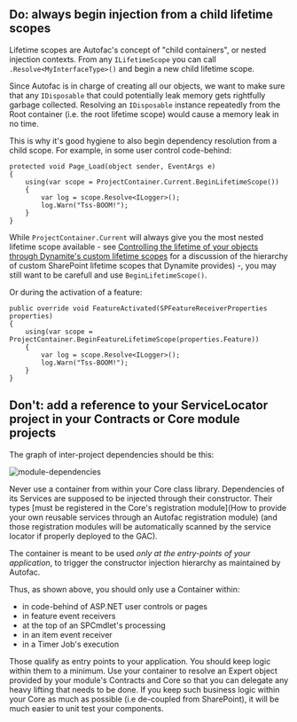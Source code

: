 ## Do: always begin injection from a child lifetime scopes

Lifetime scopes are Autofac's concept of "child containers", or nested injection contexts. From any ```ILifetimeScope``` you can call ```.Resolve<MyInterfaceType>()``` and begin a new child lifetime scope.

Since Autofac is in charge of creating all our objects, we want to make sure that any ```IDisposable``` that could potentially leak memory gets rightfully garbage collected. Resolving an ```IDisposable``` instance repeatedly from the Root container (i.e. the root lifetime scope) would cause a memory leak in no time.

This is why it's good hygiene to also begin dependency resolution from a child scope. For example, in some user control code-behind:

```
protected void Page_Load(object sender, EventArgs e)
{
    using(var scope = ProjectContainer.Current.BeginLifetimeScope())
    {
        var log = scope.Resolve<ILogger>();
        log.Warn("Tss-BOOM!");
    }
}
```

While ```ProjectContainer.Current``` will always give you the most nested lifetime scope available - see [Controlling the lifetime of your objects through Dynamite's custom lifetime scopes](https://github.com/GSoft-SharePoint/Dynamite/wiki/Controlling-the-lifetime-of-your-objects-through-Dynamite's-custom-lifetime-scopes) for a discussion of the hierarchy of custom SharePoint lifetime scopes that Dynamite provides) -, you may still want to be carefull and use ```BeginLifetimeScope()```.

Or during the activation of a feature:

```
public override void FeatureActivated(SPFeatureReceiverProperties properties)
{
    using(var scope = ProjectContainer.BeginFeatureLifetimeScope(properties.Feature))
    {
        var log = scope.Resolve<ILogger>();
        log.Warn("Tss-BOOM!");
    }
}
```

## Don't: add a reference to your ServiceLocator project in your Contracts or Core module projects

The graph of inter-project dependencies should be this:

![module-dependencies](http://i.imgur.com/GbXOGnj.png)

Never use a container from within your Core class library. Dependencies of its Services are supposed to be injected through their constructor. Their types [must be registered in the Core's registration module](How to provide your own reusable services through an Autofac registration module) (and those registration modules will be automatically scanned by the service locator if properly deployed to the GAC).

The container is meant to be used *only at the entry-points of your application*, to trigger the constructor injection hierarchy as maintained by Autofac.

Thus, as shown above, you should only use a Container within:

* in code-behind of ASP.NET user controls or pages
* in feature event receivers
* at the top of an SPCmdlet's processing
* in an item event receiver
* in a Timer Job's execution

Those qualify as entry points to your application. You should keep logic within them to a minimum. Use your container to resolve an Expert object provided by your module's Contracts and Core so that you can delegate any heavy lifting that needs to be done. If you keep such business logic within your Core as much as possible (i.e de-coupled from SharePoint), it will be much easier to unit test your components.